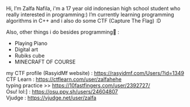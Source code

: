 Hi, I’m Zalfa Nafila,
i'm a 17 year old indonesian high school student who really interested in programming:)
I’m currently learning programming algorithms in C++ and i also do some CTF (Capture The Flag) :D

Also, other things i do besides programming🌼 :
- Playing Piano
- Digital art
- Rubiks cube
- MINECRAFT OF COURSE

my CTF profile (RasyidMf website) : https://rasyidmf.com/Users/?id=1349  
CTF Learn : https://ctflearn.com/user/zalfahehe  
typing practice >> https://10fastfingers.com/user/2392727/  
Osu! lol:] : https://osu.ppy.sh/users/24604807  
Vjudge : https://vjudge.net/user/zalfa 
